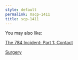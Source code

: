 ```yaml
---
style: default
permalink: Xscp-1411
title: scp-1411
---
```

You may also like:

[The 784 Incident: Part 1: Contact](http://scp-wiki.net/784incident1)

[Surgery](http://scp-wiki.net/surgery)
